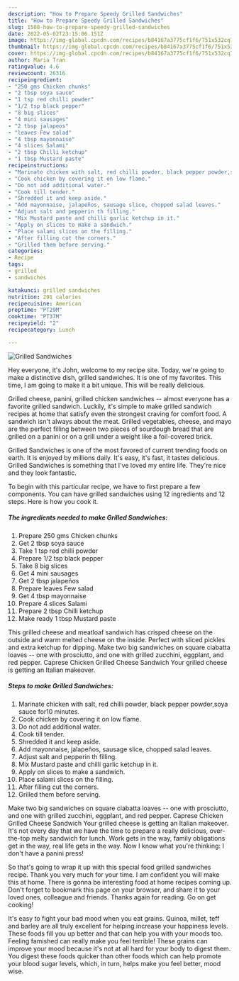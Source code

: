 ```yaml
---
description: "How to Prepare Speedy Grilled Sandwiches"
title: "How to Prepare Speedy Grilled Sandwiches"
slug: 1508-how-to-prepare-speedy-grilled-sandwiches
date: 2022-05-02T23:15:06.151Z
image: https://img-global.cpcdn.com/recipes/b84167a3775cf1f6/751x532cq70/grilled-sandwiches-recipe-main-photo.jpg
thumbnail: https://img-global.cpcdn.com/recipes/b84167a3775cf1f6/751x532cq70/grilled-sandwiches-recipe-main-photo.jpg
cover: https://img-global.cpcdn.com/recipes/b84167a3775cf1f6/751x532cq70/grilled-sandwiches-recipe-main-photo.jpg
author: Maria Tran
ratingvalue: 4.6
reviewcount: 26316
recipeingredient:
- "250 gms Chicken chunks"
- "2 tbsp soya sauce"
- "1 tsp red chilli powder"
- "1/2 tsp black pepper"
- "8 big slices"
- "4 mini sausages"
- "2 tbsp jalapeos"
- "leaves Few salad"
- "4 tbsp mayonnaise"
- "4 slices Salami"
- "2 tbsp Chilli ketchup"
- "1 tbsp Mustard paste"
recipeinstructions:
- "Marinate chicken with salt, red chilli powder, black pepper powder,soya sauce for10 minutes."
- "Cook chicken by covering it on low flame."
- "Do not add additional water."
- "Cook till tender."
- "Shredded it and keep aside."
- "Add mayonnaise, jalapeños, sausage slice, chopped salad leaves."
- "Adjust salt and pepperin th filling."
- "Mix Mustard paste and chilli garlic ketchup in it."
- "Apply on slices to make a sandwich."
- "Place salami slices on the filling."
- "After filling cut the corners."
- "Grilled them before serving."
categories:
- Recipe
tags:
- grilled
- sandwiches

katakunci: grilled sandwiches 
nutrition: 291 calories
recipecuisine: American
preptime: "PT29M"
cooktime: "PT37M"
recipeyield: "2"
recipecategory: Lunch

---
```



![Grilled Sandwiches](https://img-global.cpcdn.com/recipes/b84167a3775cf1f6/751x532cq70/grilled-sandwiches-recipe-main-photo.jpg)

Hey everyone, it's John, welcome to my recipe site. Today, we're going to make a distinctive dish, grilled sandwiches. It is one of my favorites. This time, I am going to make it a bit unique. This will be really delicious.

Grilled cheese, panini, grilled chicken sandwiches -- almost everyone has a favorite grilled sandwich. Luckily, it&#39;s simple to make grilled sandwich recipes at home that satisfy even the strongest craving for comfort food. A sandwich isn&#39;t always about the meat. Grilled vegetables, cheese, and mayo are the perfect filling between two pieces of sourdough bread that are grilled on a panini or on a grill under a weight like a foil-covered brick.

Grilled Sandwiches is one of the most favored of current trending foods on earth. It is enjoyed by millions daily. It's easy, it's fast, it tastes delicious. Grilled Sandwiches is something that I've loved my entire life. They're nice and they look fantastic.


To begin with this particular recipe, we have to first prepare a few components. You can have grilled sandwiches using 12 ingredients and 12 steps. Here is how you cook it.

<!--inarticleads1-->

##### The ingredients needed to make Grilled Sandwiches:

1. Prepare 250 gms Chicken chunks
1. Get 2 tbsp soya sauce
1. Take 1 tsp red chilli powder
1. Prepare 1/2 tsp black pepper
1. Take 8 big slices
1. Get 4 mini sausages
1. Get 2 tbsp jalapeños
1. Prepare leaves Few salad
1. Get 4 tbsp mayonnaise
1. Prepare 4 slices Salami
1. Prepare 2 tbsp Chilli ketchup
1. Make ready 1 tbsp Mustard paste


This grilled cheese and meatloaf sandwich has crisped cheese on the outside and warm melted cheese on the inside. Perfect with sliced pickles and extra ketchup for dipping. Make two big sandwiches on square ciabatta loaves -- one with prosciutto, and one with grilled zucchini, eggplant, and red pepper. Caprese Chicken Grilled Cheese Sandwich Your grilled cheese is getting an Italian makeover. 

<!--inarticleads2-->

##### Steps to make Grilled Sandwiches:

1. Marinate chicken with salt, red chilli powder, black pepper powder,soya sauce for10 minutes.
1. Cook chicken by covering it on low flame.
1. Do not add additional water.
1. Cook till tender.
1. Shredded it and keep aside.
1. Add mayonnaise, jalapeños, sausage slice, chopped salad leaves.
1. Adjust salt and pepperin th filling.
1. Mix Mustard paste and chilli garlic ketchup in it.
1. Apply on slices to make a sandwich.
1. Place salami slices on the filling.
1. After filling cut the corners.
1. Grilled them before serving.


Make two big sandwiches on square ciabatta loaves -- one with prosciutto, and one with grilled zucchini, eggplant, and red pepper. Caprese Chicken Grilled Cheese Sandwich Your grilled cheese is getting an Italian makeover. It&#39;s not every day that we have the time to prepare a really delicious, over-the-top melty sandwich for lunch. Work gets in the way, family obligations get in the way, real life gets in the way. Now I know what you&#39;re thinking: I don&#39;t have a panini press! 

So that's going to wrap it up with this special food grilled sandwiches recipe. Thank you very much for your time. I am confident you will make this at home. There is gonna be interesting food at home recipes coming up. Don't forget to bookmark this page on your browser, and share it to your loved ones, colleague and friends. Thanks again for reading. Go on get cooking!

It's easy to fight your bad mood when you eat grains. Quinoa, millet, teff and barley are all truly excellent for helping increase your happiness levels. These foods fill you up better and that can help you with your moods too. Feeling famished can really make you feel terrible! These grains can improve your mood because it's not at all hard for your body to digest them. You digest these foods quicker than other foods which can help promote your blood sugar levels, which, in turn, helps make you feel better, mood wise.
